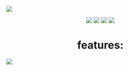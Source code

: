 <img src="https://github.com/xdavidhu/lanGhost/raw/master/img/lanGhost.png" align=center/><br>
<p align=center>
<img src="https://travis-ci.org/xdavidhu/lanGhost.svg?branch=master" align=center/>
<img src="https://img.shields.io/badge/python-3.3%2C%203.4%2C%203.5%2C%203.6-brightgreen.svg" align=center/>
<img src="https://img.shields.io/badge/license-MIT-blue.svg" align=center/>
<img src="https://img.shields.io/github/stars/xdavidhu/lanGhost.svg" align=center/>
</p>
<h1 align=center>features:</h1>
<img src="https://raw.githubusercontent.com/xdavidhu/lanGhost/master/img/features.png" align=center/><br>
